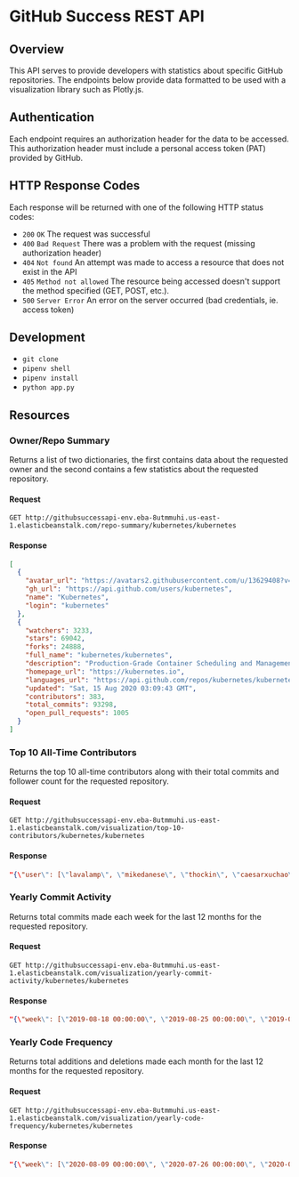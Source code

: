# GitHub Success REST API

## Overview
This API serves to provide developers with statistics about specific GitHub repositories. The endpoints below provide data formatted to be used with a visualization library such as Plotly.js.

## Authentication
Each endpoint requires an authorization header for the data to be accessed. This authorization header must include a personal access token (PAT) provided by GitHub.

## HTTP Response Codes
Each response will be returned with one of the following HTTP status codes:

* `200` `OK` The request was successful
* `400` `Bad Request` There was a problem with the request (missing authorization header)
* `404` `Not found` An attempt was made to access a resource that does not exist in the API
* `405` `Method not allowed` The resource being accessed doesn't support the method specified (GET, POST, etc.).
* `500` `Server Error` An error on the server occurred (bad credentials, ie. access token)

## Development
* `git clone`
* `pipenv shell`
* `pipenv install`
* `python app.py`

## Resources

### Owner/Repo Summary

Returns a list of two dictionaries, the first contains data about the requested owner and the second contains a few statistics about the requested repository.

#### Request

    GET http://githubsuccessapi-env.eba-8utmmuhi.us-east-1.elasticbeanstalk.com/repo-summary/kubernetes/kubernetes

#### Response
```json
[
  {
    "avatar_url": "https://avatars2.githubusercontent.com/u/13629408?v=4",
    "gh_url": "https://api.github.com/users/kubernetes",
    "name": "Kubernetes",
    "login": "kubernetes"
  },
  {
    "watchers": 3233,
    "stars": 69042,
    "forks": 24888,
    "full_name": "kubernetes/kubernetes",
    "description": "Production-Grade Container Scheduling and Management",
    "homepage_url": "https://kubernetes.io",
    "languages_url": "https://api.github.com/repos/kubernetes/kubernetes/languages",
    "updated": "Sat, 15 Aug 2020 03:09:43 GMT",
    "contributors": 383,
    "total_commits": 93298,
    "open_pull_requests": 1005
  }
]
```

### Top 10 All-Time Contributors
Returns the top 10 all-time contributors along with their total commits and follower count for the requested repository.

#### Request

    GET http://githubsuccessapi-env.eba-8utmmuhi.us-east-1.elasticbeanstalk.com/visualization/top-10-contributors/kubernetes/kubernetes

#### Response
```json
"{\"user\": [\"lavalamp\", \"mikedanese\", \"thockin\", \"caesarxuchao\", \"brendandburns\", \"sttts\", \"deads2k\", \"wojtek-t\", \"smarterclayton\", \"liggitt\"], \"name\": [\"Daniel Smith\", \"Mike Danese\", \"Tim Hockin\", \"Chao Xu\", \"Brendan Burns\", \"Dr. Stefan Schimanski\", \"David Eads\", \"Wojciech Tyczynski\", \"Clayton Coleman\", \"Jordan Liggitt\"], \"followers\": [369, 287, 1031, 382, 2007, 312, 258, 240, 1017, 537], \"total_commits\": [720, 853, 887, 903, 1026, 1086, 1171, 1211, 1324, 1481]}"
```

### Yearly Commit Activity
Returns total commits made each week for the last 12 months for the requested repository.

#### Request

    GET http://githubsuccessapi-env.eba-8utmmuhi.us-east-1.elasticbeanstalk.com/visualization/yearly-commit-activity/kubernetes/kubernetes

#### Response
```json
"{\"week\": [\"2019-08-18 00:00:00\", \"2019-08-25 00:00:00\", \"2019-09-01 00:00:00\", \"2019-09-08 00:00:00\", \"2019-09-15 00:00:00\", \"2019-09-22 00:00:00\", \"2019-09-29 00:00:00\", \"2019-10-06 00:00:00\", \"2019-10-13 00:00:00\", \"2019-10-20 00:00:00\", \"2019-10-27 00:00:00\", \"2019-11-03 00:00:00\", \"2019-11-10 00:00:00\", \"2019-11-17 00:00:00\", \"2019-11-24 00:00:00\", \"2019-12-01 00:00:00\", \"2019-12-08 00:00:00\", \"2019-12-15 00:00:00\", \"2019-12-22 00:00:00\", \"2019-12-29 00:00:00\", \"2020-01-05 00:00:00\", \"2020-01-12 00:00:00\", \"2020-01-19 00:00:00\", \"2020-01-26 00:00:00\", \"2020-02-02 00:00:00\", \"2020-02-09 00:00:00\", \"2020-02-16 00:00:00\", \"2020-02-23 00:00:00\", \"2020-03-01 00:00:00\", \"2020-03-08 00:00:00\", \"2020-03-15 00:00:00\", \"2020-03-22 00:00:00\", \"2020-03-29 00:00:00\", \"2020-04-05 00:00:00\", \"2020-04-12 00:00:00\", \"2020-04-19 00:00:00\", \"2020-04-26 00:00:00\", \"2020-05-03 00:00:00\", \"2020-05-10 00:00:00\", \"2020-05-17 00:00:00\", \"2020-05-24 00:00:00\", \"2020-05-31 00:00:00\", \"2020-06-07 00:00:00\", \"2020-06-14 00:00:00\", \"2020-06-21 00:00:00\", \"2020-06-28 00:00:00\", \"2020-07-05 00:00:00\", \"2020-07-12 00:00:00\", \"2020-07-19 00:00:00\", \"2020-07-26 00:00:00\", \"2020-08-02 00:00:00\", \"2020-08-09 00:00:00\"], \"total_commits\": [188, 231, 117, 110, 119, 124, 143, 184, 140, 167, 165, 239, 204, 85, 94, 129, 124, 120, 79, 71, 165, 158, 112, 99, 124, 133, 97, 155, 142, 63, 102, 163, 122, 94, 112, 130, 100, 97, 133, 99, 122, 114, 101, 107, 113, 115, 68, 45, 66, 50, 25, 39]}"
```

### Yearly Code Frequency
Returns total additions and deletions made each month for the last 12 months for the requested repository.

#### Request

    GET http://githubsuccessapi-env.eba-8utmmuhi.us-east-1.elasticbeanstalk.com/visualization/yearly-code-frequency/kubernetes/kubernetes

#### Response
```json
"{\"week\": [\"2020-08-09 00:00:00\", \"2020-07-26 00:00:00\", \"2020-06-28 00:00:00\", \"2020-05-31 00:00:00\", \"2020-04-26 00:00:00\", \"2020-03-29 00:00:00\", \"2020-02-23 00:00:00\", \"2020-01-26 00:00:00\", \"2019-12-29 00:00:00\", \"2019-11-24 00:00:00\", \"2019-10-27 00:00:00\", \"2019-09-29 00:00:00\"], \"additions\": [9950, 1652, 7544, 51401, 12142, 34646, 28899, 56881, 8420, 6969, 133671, 16423], \"deletions\": [-8837, -1547, -4368, -26706, -7554, -22266, -12375, -5500, -5041, -3254, -124854, -12091]}"
```